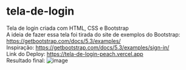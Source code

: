 # tela-de-login

Tela de login criada com HTML, CSS e Bootstrap
<br>
A ideia de fazer essa tela foi tirada do site de exemplos do Bootstrap: https://getbootstrap.com/docs/5.3/examples/
<br>
Inspiração: https://getbootstrap.com/docs/5.3/examples/sign-in/
<br>
Link do Deploy: https://tela-de-login-peach.vercel.app
<br>
Resultado final:
![image](https://github.com/emanuelwp/tela-de-login/assets/98923537/f184c355-0083-40fb-9f7e-8831fca386d8)
